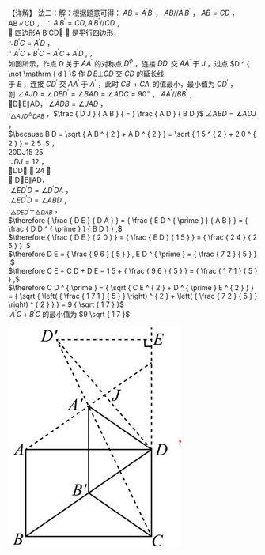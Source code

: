 【详解】 法二：解：根据题意可得： $A B = A ^ { \prime } B ^ { \prime }$ ， $A B / / A ^ { \prime } B ^ { \prime }$ ， $A B = C D$ ，AB∥CD ，
$\therefore A ^ { \prime } B ^ { \prime } = C D , A ^ { \prime } B ^ { \prime } / / C D$ ，  
 四边形A B CD  是平行四边形，  
$\therefore B ^ { \prime } C = A ^ { \prime } D$ ，  
$\therefore A ^ { \prime } C + B ^ { \prime } C = A ^ { \prime } C + A ^ { \prime } D \ ,$ ，  
如图所示，作点 $D$ 关于 $A A ^ { \prime }$ 的对称点 $D ^ { \phi }$ ，连接 $D D ^ { \prime }$ 交 $A A ^ { \prime }$ 于 $J$ ，过点 $D ^ { \not \mathrm { d } }$ 作 $D ^ { \prime } E \bot C D$ 交 $C D$ 的延长线  
于 $E$ ，连接 $C D ^ { \prime }$ 交 $A A ^ { \prime }$ 于 $A ^ { \prime }$ ，此时 $C B ^ { \prime } { + } C A ^ { \prime }$ 的值最小，最小值为 $C D ^ { \prime }$ ，  
则 $\angle A J D = \angle D E D ^ { \prime } = \angle B A D = \angle A D C = 9 0 ^ { \circ }$ ， $A A ^ { \prime } / / B B ^ { \prime }$ ，  
DE∥AD， $\angle A D B = \angle J A D$ ，  
$\cdot _ { \triangle A J D ^ { \triangle } D A B }$ ，$\frac { D J } { A B } { = } \frac { A D } { B D }$ $\angle A B D = \angle A D J$ ，  
$\because B D = \sqrt { A B ^ { 2 } + A D ^ { 2 } } = \sqrt { 1 5 ^ { 2 } + 2 0 ^ { 2 } } = 2 5 ,$ ，  
20DJ15 25  
$\therefore D J = 1 2$ ，  
DD  24 ，  
 DE∥AD，  
$\cdot \angle E D ^ { \prime } D = \angle D ^ { \prime } D A$ ，  
$. \angle E D ^ { \prime } D = \angle A B D$ ，  
$\cdot _ { \triangle D E D ^ { \prime } } \sim _ { \triangle D A B }$ ，  
$\therefore { \frac { D E } { D A } } = { \frac { E D ^ { \prime } } { A B } } = { \frac { D D ^ { \prime } } { B D } } ,$   
$\therefore { \frac { D E } { 2 0 } } = { \frac { E D } { 1 5 } } = { \frac { 2 4 } { 2 5 } } ,$   
$\therefore D E = { \frac { 9 6 } { 5 } } , E D ^ { \prime } = { \frac { 7 2 } { 5 } } ,$   
$\therefore C E = C D + D E = 1 5 + { \frac { 9 6 } { 5 } } = { \frac { 1 7 1 } { 5 } } ,$   
$\therefore C D ^ { \prime } = { \sqrt { C E ^ { 2 } + D ^ { \prime } E ^ { 2 } } } = { \sqrt { \left( { \frac { 1 7 1 } { 5 } } \right) ^ { 2 } + \left( { \frac { 7 2 } { 5 } } \right) ^ { 2 } } } = 9 { \sqrt { 1 7 } }$   
$. A ^ { \prime } C + B ^ { \prime } C$ 的最小值为 $9 \sqrt { 1 7 }$

![](<../../qs_image_DB/专题2-1__将军饮马等8类常见最值问题（解析版）/fa2cf4917d49635acd1ed677f93e7fe28a9704301bb2926931eec1a189060aab.jpg>)
